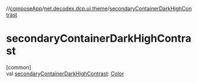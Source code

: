 //[composeApp](../../index.md)/[net.decodex.dcp.ui.theme](index.md)/[secondaryContainerDarkHighContrast](secondary-container-dark-high-contrast.md)

# secondaryContainerDarkHighContrast

[common]\
val [secondaryContainerDarkHighContrast](secondary-container-dark-high-contrast.md): [Color](https://developer.android.com/reference/kotlin/androidx/compose/ui/graphics/Color.html)
